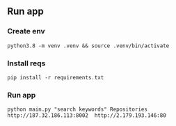 ## Run app

### Create env
``` 
python3.8 -m venv .venv && source .venv/bin/activate
```
### Install reqs
``` 
pip install -r requirements.txt
```

### Run app
``` 
python main.py "search keywords" Repositories http://187.32.186.113:8002  http://2.179.193.146:80
```
